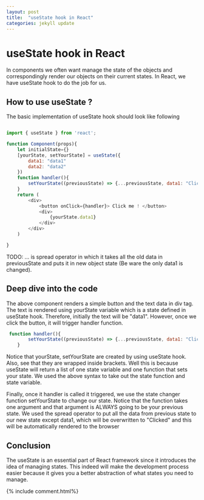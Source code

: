 ```yaml
---
layout: post
title:  "useState hook in React"
categories: jekyll update
---
```


# useState hook in React 
In components we often want manage the state of the objects and correspondingly render our objects on their current states.
In React, we have useState hook to do the job for us.

##  How to use useState ?
The basic implementation of useState hook should look like following
```javascript

import { useState } from 'react';

function Component(props){
    let initialState={}
    [yourState, setYourState] = useState({
        data1: "data1"
        data2: "data2"
    }) 
    function handler(){
        setYourState((previousState) => {...previousState, data1: "Clicked"})
    }
    return (
        <div>
            <button onClick={handler}> Click me ! </button>
            <div>
                {yourState.data1}
            </div>
        </div>
    )

}
```

TODO: ... is spread operator in which it takes all the old data in previousState and puts it in new object state (Be ware the only data1 is changed).

## Deep dive into the code
The above component renders a simple button and the text data in div tag. The text is rendered using yourState variable which is a state defined in useState hook. Therefore, initially the text will be "data1". However, once we click the button, it will trigger handler function.

```javascript
 function handler(){
        setYourState((previousState) => {...previousState, data1: "Clicked"})
    }
```

 Notice that yourState, setYourState are created by using useState hook. Also, see that they are wrapped inside brackets. Well this is because useState will return a list of one state variable and one function that sets your state. We used the above syntax to take out the state function and state variable.

Finally, once it handler is called it triggered, we use the state changer function setYourState to change our state. Notice that the function takes one argument and that argument is ALWAYS going to be your previous state. We used the spread operator to put all the data from previous state to our new state except data1, which will be overwritten to "Clicked" and this will be automatically rendered to the browser


## Conclusion
The useState is an essential part of React framework since it introduces the idea of managing states. This indeed will make the development process easier because it gives you a better abstraction of what states you need to manage.


{% include comment.html%}
